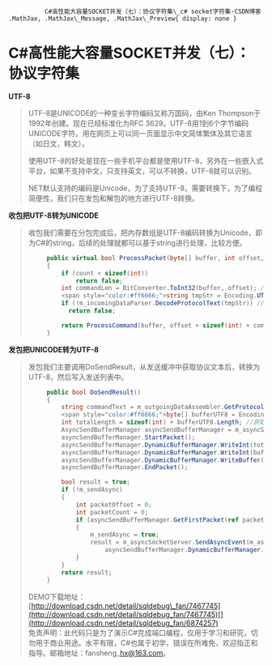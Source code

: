               C#高性能大容量SOCKET并发（七）：协议字符集\_c# socket字符集-CSDN博客        .MathJax, .MathJax\_Message, .MathJax\_Preview{ display: none }   

# C#高性能大容量SOCKET并发（七）：协议字符集

**UTF-8**

> UTF-8是UNICODE的一种变长字符编码又称万国码，由Ken Thompson于1992年创建。现在已经标准化为RFC 3629。UTF-8用1到6个字节编码UNICODE字符。用在网页上可以同一页面显示中文简体繁体及其它语言（如日文，韩文）。
>
> 使用UTF-8的好处是现在一些手机平台都是使用UTF-8，另外在一些嵌入式平台，如果不支持中文，只支持英文，可以不转换，UTF-8就可以识别。
>
> NET默认支持的编码是Unicode，为了支持UTF-8，需要转换下，为了编程简便性，我们只在发包和解包的地方进行UTF-8转换。

**收包把UTF-8转为UNICODE**

> 收包我们需要在分包完成后，把内存数组是UTF-8编码转换为Unicode，即为C#的string，后续的处理就都可以基于string进行处理，比较方便。
>
> ```csharp
>      public virtual bool ProcessPacket(byte[] buffer, int offset, int count) //处理分完包后的数据，把命令和数据分开，并对命令进行解析
>      {
>          if (count < sizeof(int))
>              return false;
>          int commandLen = BitConverter.ToInt32(buffer, offset); //取出命令长度
>          <span style="color:#ff6666;">string tmpStr = Encoding.UTF8.GetString(buffer, offset + sizeof(int), commandLen);</span>
>          if (!m_incomingDataParser.DecodeProtocolText(tmpStr)) //解析命令
>            return false;
> 
>          return ProcessCommand(buffer, offset + sizeof(int) + commandLen, count - sizeof(int) - commandLen); //处理命令
>      }
> ```

**发包把UNICODE转为UTF-8**

> 发包我们主要调用DoSendResult，从发送缓冲中获取协议文本后，转换为UTF-8，然后写入发送列表中。
>
> ```csharp
>      public bool DoSendResult()
>      {
>          string commandText = m_outgoingDataAssembler.GetProtocolText();
>          <span style="color:#ff6666;">byte[] bufferUTF8 = Encoding.UTF8.GetBytes(commandText);</span>
>          int totalLength = sizeof(int) + bufferUTF8.Length; //获取总大小
>          AsyncSendBufferManager asyncSendBufferManager = m_asyncSocketUserToken.SendBuffer;
>          asyncSendBufferManager.StartPacket();
>          asyncSendBufferManager.DynamicBufferManager.WriteInt(totalLength, false); //写入总大小
>          asyncSendBufferManager.DynamicBufferManager.WriteInt(bufferUTF8.Length, false); //写入命令大小
>          asyncSendBufferManager.DynamicBufferManager.WriteBuffer(bufferUTF8); //写入命令内容
>          asyncSendBufferManager.EndPacket();
> 
>          bool result = true;
>          if (!m_sendAsync)
>          {
>              int packetOffset = 0;
>              int packetCount = 0;
>              if (asyncSendBufferManager.GetFirstPacket(ref packetOffset, ref packetCount))
>              {
>                  m_sendAsync = true;
>                  result = m_asyncSocketServer.SendAsyncEvent(m_asyncSocketUserToken.ConnectSocket, m_asyncSocketUserToken.SendEventArgs, 
>                      asyncSendBufferManager.DynamicBufferManager.Buffer, packetOffset, packetCount);
>              }                
>          }
>          return result;
>      }
> ```
>
> DEMO下载地址： [http://download.csdn.net/detail/sqldebug\_fan/7467745](http://download.csdn.net/detail/sqldebug_fan/7467745)[](http://download.csdn.net/detail/sqldebug_fan/6874257)  
> 免责声明：此代码只是为了演示C#完成端口编程，仅用于学习和研究，切勿用于商业用途。水平有限，C#也属于初学，错误在所难免，欢迎指正和指导。邮箱地址：fansheng\_hx@163.com。